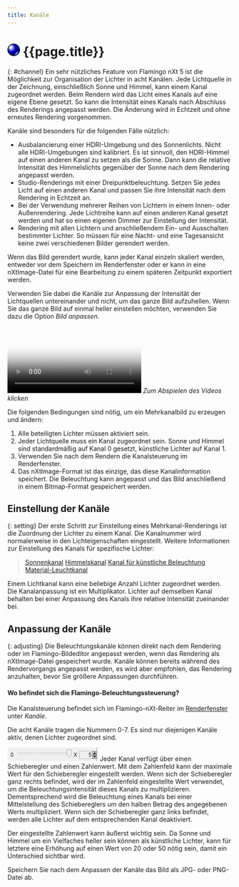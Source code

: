 ```yaml
---
title: Kanäle
---
```


# ![images/render.svg](images/render.svg) {{page.title}}
{: #channel}
Ein sehr nützliches Feature von Flamingo nXt 5 ist die Möglichkeit zur Organisation der Lichter in acht Kanälen. Jede Lichtquelle in der Zeichnung, einschließlich Sonne und Himmel, kann einem Kanal zugeordnet werden. Beim Rendern wird das Licht eines Kanals auf eine eigene Ebene gesetzt.  So kann die Intensität eines Kanals nach Abschluss des Renderings angepasst werden.  Die Änderung wird in Echtzeit und ohne erneutes Rendering vorgenommen.  

Kanäle sind besonders für die folgenden Fälle nützlich:

* Ausbalancierung einer HDRI-Umgebung und des Sonnenlichts.  Nicht alle HDRI-Umgebungen sind kalibriert.  Es ist sinnvoll, den HDRI-Himmel auf einen anderen Kanal zu setzen als die Sonne.  Dann kann die relative Intensität des Himmelslichts gegenüber der Sonne nach dem Rendering angepasst werden.
* Studio-Renderings mit einer Dreipunktbeleuchtung. Setzen Sie jedes Licht auf einen anderen Kanal und passen Sie ihre Intensität nach dem Rendering in Echtzeit an.
* Bei der Verwendung mehrerer Reihen von Lichtern in einem Innen- oder Außenrendering.  Jede Lichtreihe kann auf einen anderen Kanal gesetzt werden und hat so einen eigenen Dimmer zur Einstellung der Intensität.
* Rendering mit allen Lichtern und anschließendem Ein- und Ausschalten bestimmter Lichter. So müssen für eine Nacht- und eine Tagesansicht keine zwei verschiedenen Bilder gerendert werden.

Wenn das Bild gerendert wurde, kann jeder Kanal einzeln skaliert werden, entweder vor dem Speichern im Renderfenster oder er kann in eine nXtImage-Datei für eine Bearbeitung zu einem späteren Zeitpunkt exportiert werden.

Verwenden Sie dabei die Kanäle zur Anpassung der Intensität der Lichtquellen untereinander und nicht, um das ganze Bild aufzuhellen.  Wenn Sie das ganze Bild auf einmal heller einstellen möchten, verwenden Sie dazu die Option *Bild anpassen*.

<video id="channelsvideo" src="images/flamingo-lights-onoff.mp4" poster="images/flamingo-lights-onoff.jpg" controls preload></video>
*Zum Abspielen des Videos klicken*

Die folgenden Bedingungen sind nötig, um ein Mehrkanalbild zu erzeugen und ändern:

 1. Alle beteiligten Lichter müssen aktiviert sein.
 2. Jeder Lichtquelle muss ein Kanal zugeordnet sein. Sonne und Himmel sind standardmäßig auf Kanal 0 gesetzt, künstliche Lichter auf Kanal 1.
 3. Verwenden Sie nach dem Rendern die Kanalsteuerung im Renderfenster.
 3. Das nXtImage-Format ist das einzige, das diese Kanalinformation speichert. Die Beleuchtung kann angepasst und das Bild anschließend in einem Bitmap-Format gespeichert werden.

## Einstellung der Kanäle
{: setting}
Der erste Schritt zur Einstellung eines Mehrkanal-Renderings ist die Zuordnung der Lichter zu einem Kanal. Die Kanalnummer wird normalerweise in den Lichteigenschaften eingestellt.  Weitere Informationen zur Einstellung des Kanals für spezifische Lichter:

>[Sonnenkanal](sun-and-sky-tabs.html#sun-channel)
>[Himmelskanal](sun-and-sky-tabs.html#sky-channel)
>[Kanal für künstliche Beleuchtung](lights-tab.html#channel)
>[Material-Leuchtkanal](documentproperties-flamingo.html#channel)

Einem Lichtkanal kann eine beliebige Anzahl Lichter zugeordnet werden.  Die Kanalanpassung ist ein Multiplikator. Lichter auf demselben Kanal behalten bei einer Anpassung des Kanals ihre relative Intensität zueinander bei.

## Anpassung der Kanäle
{: adjusting}
Die Beleuchtungskanäle können direkt nach dem Rendering oder im Flamingo-Bildeditor angepasst werden, wenn das Rendering als nXtImage-Datei gespeichert wurde.  Kanäle können bereits während des Rendervorgangs angepasst werden, es wird aber empfohlen, das Rendering anzuhalten, bevor Sie größere Anpassungen durchführen.

#### Wo befindet sich die Flamingo-Beleuchtungssteuerung?
Die Kanalsteuerung befindet sich im Flamingo-nXt-Reiter im [Renderfenster](render-window.html) unter *Kanäle*.

Die acht Kanäle tragen die Nummern 0-7. Es sind nur diejenigen Kanäle aktiv, denen Lichter zugeordnet sind.

![images/channel-slider.png](images/channel-slider.png)
Jeder Kanal verfügt über einen Schieberegler und einen Zahlenwert.  Mit dem Zahlenfeld kann der maximale Wert für den Schieberegler eingestellt werden. Wenn sich der Schieberegler ganz rechts befindet, wird der im Zahlenfeld eingestellte Wert verwendet, um die Beleuchtungsintensität dieses Kanals zu multiplizieren.  Dementsprechend wird die Beleuchtung eines Kanals bei einer Mittelstellung des Schiebereglers um den halben Betrag des angegebenen Werts multipliziert.  Wenn sich der Schieberegler ganz links befindet, werden alle Lichter auf dem entsprechenden Kanal deaktiviert.

Der eingestellte Zahlenwert kann äußerst wichtig sein.  Da Sonne und Himmel um ein Vielfaches heller sein können als künstliche Lichter, kann für letztere eine Erhöhung auf einen Wert von 20 oder 50 nötig sein, damit ein Unterschied sichtbar wird.

Speichern Sie nach dem Anpassen der Kanäle das Bild als JPG- oder PNG-Datei ab.
